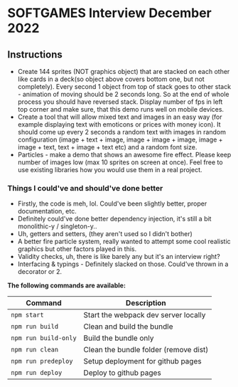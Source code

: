 # SOFTGAMES Interview December 2022

## Instructions

- Create 144 sprites (NOT graphics object) that are stacked on each other like cards in a deck(so object above covers bottom one, but not completely). Every second 1 object from top of stack goes to other stack - animation of moving should be 2 seconds long. So at the end of whole process you should have reversed stack. Display number of fps in left top corner and make sure, that this demo runs well on mobile devices.
- Create a tool that will allow mixed text and images in an easy way (for example displaying text with emoticons or prices with money icon). It should come up every 2 seconds a random text with images in random configuration (image + text + image, image + image + image, image + image + text, text + image + text etc) and a random font size.
- Particles - make a demo that shows an awesome fire effect. Please keep number of images low (max 10 sprites on screen at once). Feel free to use existing libraries how you would use them in a real project.

### Things I could've and should've done better

- Firstly, the code is meh, lol. Could've been slightly better, proper documentation, etc.
- Definitely could've done better dependency injection, it's still a bit monolithic-y / singleton-y..
- Uh, getters and setters, (they aren't used so I didn't bother)
- A better fire particle system, really wanted to attempt some cool realistic graphics but other factors played in this.
- Validity checks, uh, there is like barely any but it's an interview right?
- Interfacing & typings - Definitely slacked on those. Could've thrown in a decorator or 2.


**The following commands are available:**

| Command                       | Description                                     |
| ----------------------------- | ----------------------------------------------- |
| `npm start`                   | Start the webpack dev server locally            |
| `npm run build`               | Clean and build the bundle                      |
| `npm run build-only`          | Build the bundle only                           |
| `npm run clean`               | Clean the bundle folder (remove dist)           |
| `npm run predeploy`           | Setup deployment for github pages               |
| `npm run deploy`              | Deploy to github pages                          |